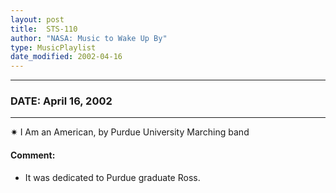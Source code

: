 ```yaml
---
layout: post
title:  STS-110
author: "NASA: Music to Wake Up By"
type: MusicPlaylist
date_modified: 2002-04-16
---
```


----
### DATE: April 16, 2002
----
✷ I Am an American, by Purdue University Marching band

#### Comment:
* It was dedicated to Purdue graduate Ross.
